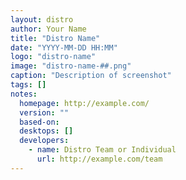```yaml
---
layout: distro
author: Your Name
title: "Distro Name"
date: "YYYY-MM-DD HH:MM"
logo: "distro-name"
image: "distro-name-##.png"
caption: "Description of screenshot"
tags: []
notes:
  homepage: http://example.com/
  version: ""
  based-on:
  desktops: []
  developers:
    - name: Distro Team or Individual
      url: http://example.com/team
---
```

